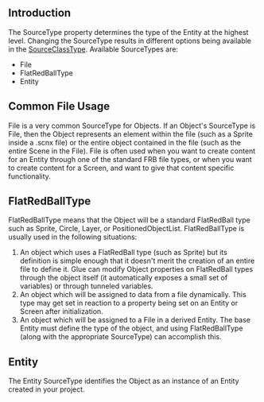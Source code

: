 ## Introduction

The SourceType property determines the type of the Entity at the highest level. Changing the SourceType results in different options being available in the [SourceClassType](/frb/docs/index.php?title=Glue:Reference:Objects:SourceClassType&action=edit&redlink=1 "Glue:Reference:Objects:SourceClassType (page does not exist)"). Available SourceTypes are:

-   File
-   FlatRedBallType
-   Entity

## Common File Usage

File is a very common SourceType for Objects. If an Object's SourceType is File, then the Object represents an element within the file (such as a Sprite inside a .scnx file) or the entire object contained in the file (such as the entire Scene in the File). File is often used when you want to create content for an Entity through one of the standard FRB file types, or when you want to create content for a Screen, and want to give that content specific functionality.

## FlatRedBallType

FlatRedBallType means that the Object will be a standard FlatRedBall type such as Sprite, Circle, Layer, or PositionedObjectList. FlatRedBallType is usually used in the following situations:

1.  An object which uses a FlatRedBall type (such as Sprite) but its definition is simple enough that it doesn't merit the creation of an entire file to define it. Glue can modify Object properties on FlatRedBall types through the object itself (it automatically exposes a small set of variables) or through tunneled variables.
2.  An object which will be assigned to data from a file dynamically. This type may get set in reaction to a property being set on an Entity or Screen after initialization.
3.  An object which will be assigned to a File in a derived Entity. The base Entity must define the type of the object, and using FlatRedBallType (along with the appropriate SourceType) can accomplish this.

## Entity

The Entity SourceType identifies the Object as an instance of an Entity created in your project.

